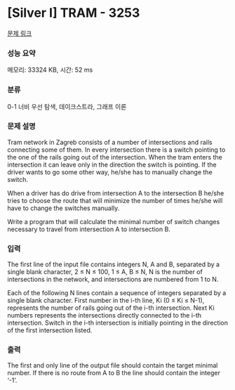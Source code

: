 # [Silver I] TRAM - 3253 

[문제 링크](https://www.acmicpc.net/problem/3253) 

### 성능 요약

메모리: 33324 KB, 시간: 52 ms

### 분류

0-1 너비 우선 탐색, 데이크스트라, 그래프 이론

### 문제 설명

<p>Tram network in Zagreb consists of a number of intersections and rails connecting some of them. In every intersection there is a switch pointing to the one of the rails going out of the intersection. When the tram enters the intersection it can leave only in the direction the switch is pointing. If the driver wants to go some other way, he/she has to manually change the switch.</p>

<p>When a driver has do drive from intersection A to the intersection B he/she tries to choose the route that will minimize the number of times he/she will have to change the switches manually.</p>

<p>Write a program that will calculate the minimal number of switch changes necessary to travel from intersection A to intersection B.</p>

### 입력 

 <p>The first line of the input file contains integers N, A and B, separated by a single blank character, 2 ≤ N ≤ 100, 1 ≤ A, B ≤ N, N is the number of intersections in the network, and intersections are numbered from 1 to N.</p>

<p>Each of the following N lines contain a sequence of integers separated by a single blank character. First number in the i-th line, Ki (0 ≤ Ki ≤ N-1), represents the number of rails going out of the i-th intersection. Next Ki numbers represents the intersections directly connected to the i-th intersection. Switch in the i-th intersection is initially pointing in the direction of the first intersection listed.</p>

### 출력 

 <p>The first and only line of the output file should contain the target minimal number. If there is no route from A to B the line should contain the integer ‘-1’.</p>

